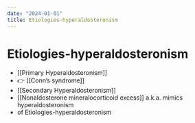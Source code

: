 ```yaml
---
date: "2024-01-01"
title: Etiologies-hyperaldosteronism
---
```



# Etiologies-hyperaldosteronism

- [[Primary Hyperaldosteronism]]
- 👉 [[Conn’s syndrome]]
- [[Secondary Hyperaldosteronism]]
- [[Nonaldosterone mineralocorticoid excess]] a.k.a. mimics hyperaldosteronism
- of Etiologies-hyperaldosteronism
